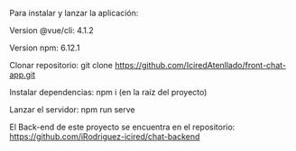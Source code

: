 Para instalar y lanzar la aplicación:

Version @vue/cli: 4.1.2

Version npm: 6.12.1

Clonar repositorio: git clone https://github.com/IciredAtenllado/front-chat-app.git

Instalar dependencias: npm i (en la raíz del proyecto)

Lanzar el servidor: npm run serve

El Back-end de este proyecto se encuentra en el repositorio: https://github.com/iRodriguez-icired/chat-backend
